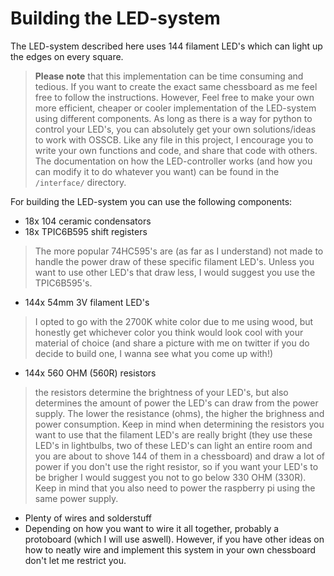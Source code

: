 # Building the LED-system

The LED-system described here uses 144 filament LED's which can light up the edges on every square.

> **Please note** that this implementation can be time consuming and tedious. If you want to create the exact same chessboard as me feel free to follow the instructions. However, Feel free to make your own more efficient, cheaper or cooler implementation of the LED-system using different components. As long as there is a way for python to control your LED's, you can absolutely get your own solutions/ideas to work with OSSCB. Like any file in this project, I encourage you to write your own functions and code, and share that code with others. The documentation on how the LED-controller works (and how you can modify it to do whatever you want) can be found in the `/interface/` directory.

For building the LED-system you can use the following components:
- 18x 104 ceramic condensators
- 18x TPIC6B595 shift registers
> The more popular 74HC595's are (as far as I understand) not made to handle the power draw of these specific filament LED's. Unless you want to use other LED's that draw less, I would suggest you use the TPIC6B595's.
- 144x 54mm 3V filament LED's
> I opted to go with the 2700K white color due to me using wood, but honestly get whichever color you think would look cool with your material of choice (and share a picture with me on twitter if you do decide to build one, I wanna see what you come up with!)
- 144x 560 OHM (560R) resistors 
> the resistors determine the brightness of your LED's, but also determines the amount of power the LED's can draw from the power supply. The lower the resistance (ohms), the higher the brighness and power consumption. Keep in mind when determining the resistors you want to use that the filament LED's are really bright (they use these LED's in lightbulbs, two of these LED's can light an entire room and you are about to shove 144 of them in a chessboard) and draw a lot of power if you don't use the right resistor, so if you want your LED's to be brigher I would suggest you not to go below 330 OHM (330R). Keep in mind that you also need to power the raspberry pi using the same power supply.
- Plenty of wires and solderstuff
- Depending on how you want to wire it all together, probably a protoboard (which I will use aswell). However, if you have other ideas on how to neatly wire and implement this system in your own chessboard don't let me restrict you.
